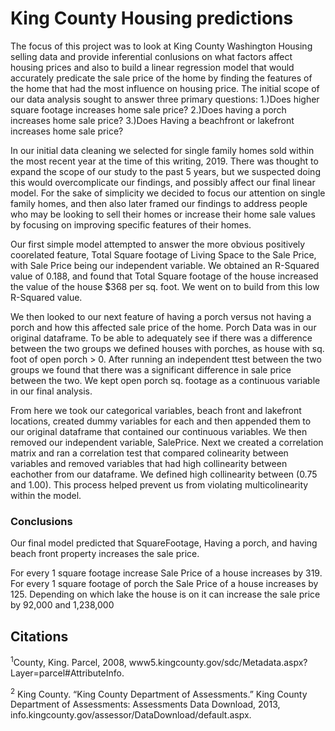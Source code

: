 # King County Housing predictions
The focus of this project was to look at King County Washington Housing selling data and provide inferential conlusions on what factors affect housing prices and also to build a linear regression model that would accurately predicate the sale price of the home by finding the features of the home that had the most influence on housing price. The initial scope of our data analysis sought to answer three primary questions: 1.)Does higher square footage increases home sale price? 2.)Does having a porch increases home sale price? 3.)Does Having a beachfront or lakefront increases home sale price?

In our initial data cleaning we selected for single family homes sold within the most recent year at the time of this writing, 2019. There was thought to expand the scope of our study to the past 5 years, but we suspected doing this would overcomplicate our findings, and possibly affect our final linear model. For the sake of simplicity we decided to focus our attention on single family homes, and then also later framed our findings to address people who may be looking to sell their homes or increase their home sale values by focusing on improving specific features of their homes.

Our first simple model attempted to answer the more obvious positively coorelated feature, Total Square footage of Living Space to the Sale Price, with Sale Price being our independent variable. We obtained an R-Squared value of 0.188, and found that Total Square footage of the house increased the value of the house $368 per sq. foot. We went on to build from this low R-Squared value.

We then looked to our next feature of having a porch versus not having a porch and how this affected sale price of the home. Porch Data was in our original dataframe. To be able to adequately see if there was a difference between the two groups we defined houses with porches, as house with sq. foot of open porch > 0. After running an independent ttest between the two groups we found that there was a significant difference in sale price between the two. We kept open porch sq. footage as a continuous variable in our final analysis.

From here we took our categorical variables, beach front and lakefront locations, created dummy variables for each and then appended them to our original dataframe that contained our continuous variables. We then removed our independent variable, SalePrice. Next we created a correlation matrix and ran a correlation test that compared colinearity between variables and removed variables that had high collinearity between eachother from our dataframe. We defined high collinearity between (0.75 and 1.00). This process helped prevent us from violating multicolinearity within the model.


### Conclusions
Our final model predicted that SquareFootage, Having a porch, and having beach front property increases the sale price. 

For every 1 square footage increase Sale Price of a house increases by 319.
For every 1 square footage of porch the Sale Price of a house increases by 125.
Depending on which lake the house is on it can increase the sale price by 92,000 and 1,238,000


## Citations

<sup>1</sup>County, King. Parcel, 2008, www5.kingcounty.gov/sdc/Metadata.aspx?Layer=parcel#AttributeInfo. 

<sup>2</sup> King County. “King County Department of Assessments.” King County Department of Assessments: Assessments Data Download, 2013, info.kingcounty.gov/assessor/DataDownload/default.aspx. 




